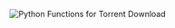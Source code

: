![Python Functions for Torrent Download](https://github.com/Apmaranca/libgen-seedtools/assets/5390946/5cfa9be4-8e81-497f-9715-b92f832c3956)
